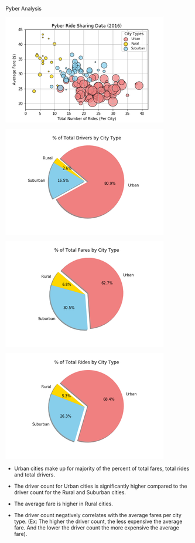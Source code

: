 Pyber Analysis 

![Image Description](https://github.com/parin225/Matplotlib-Project-1/blob/master/Pyber/Images/pyber_bubble_plot.png)

![Image Description](https://github.com/parin225/Matplotlib-Project-1/blob/master/Pyber/Images/pyber_drivers_by_city_type.png)

![Image Description](https://github.com/parin225/Matplotlib-Project-1/blob/master/Pyber/Images/pyber_fares_by_city_type.png)

![Image Description](https://github.com/parin225/Matplotlib-Project-1/blob/master/Pyber/Images/pyber_rides_by_city_type.png)

* Urban cities make up for majority of the percent of total fares, total rides and total drivers.

* The driver count for Urban cities is significantly higher compared to the driver
  count for the Rural and Suburban cities.

* The average fare is higher in Rural cities.

* The driver count negatively correlates with the average fares per city type. (Ex: The higher the driver count, the less expensive the average fare. And the lower the driver count the more expensive the average fare). 
